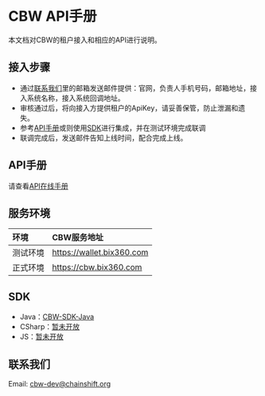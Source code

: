 # CBW API手册
  本文档对CBW的租户接入和相应的API进行说明。
  
## 接入步骤
- 通过[联系我们](#联系我们)里的邮箱发送邮件提供：官网，负责人手机号码，邮箱地址，接入系统名称，接入系统回调地址。
- 审核通过后，将向接入方提供租户的ApiKey，请妥善保管，防止泄漏和遗失。
- 参考[API手册](#API手册)或则使用[SDK](#SDK)进行集成，并在测试环境完成联调
- 联调完成后，发送邮件告知上线时间，配合完成上线。

## API手册
请查看[API在线手册](https://wallet.bix360.com/api/escrow-api-zh-v1.0.html)

## 服务环境
|环境          |      CBW服务地址
|:----        |:-------   
|测试环境      |https://wallet.bix360.com
|正式环境      |https://cbw.bix360.com

## SDK
- Java：[CBW-SDK-Java](https://github.com/chainshift/cbw-java-sdk)
- CSharp：[暂未开放](#)
- JS：[暂未开放](#)

## 联系我们
Email: cbw-dev@chainshift.org